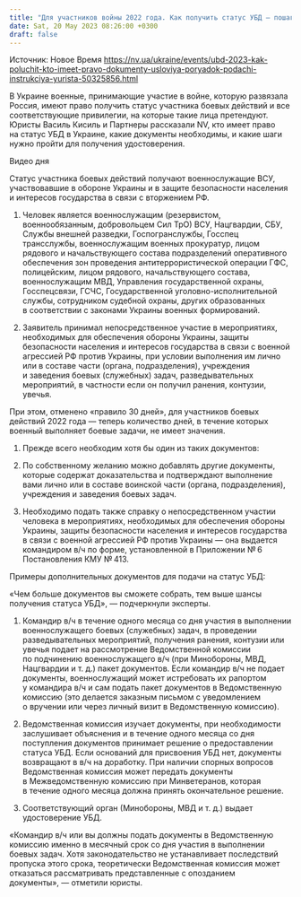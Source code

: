 ```yaml
---
title: "Для участников войны 2022 года. Как получить статус УБД — пошаговая инструкция"
date: Sat, 20 May 2023 08:26:00 +0300
draft: false
---
```

Источник: Новое Время https://nv.ua/ukraine/events/ubd-2023-kak-poluchit-kto-imeet-pravo-dokumenty-usloviya-poryadok-podachi-instrukciya-yurista-50325856.html


 В Украине военные, принимающие участие в войне, которую развязала Россия, имеют право получить статус участника боевых действий и все соответствующие привилегии, на которые такие лица претендуют. Юристы Василь Кисиль и Партнеры рассказали NV, кто имеет право на статус УБД в Украине, какие документы необходимы, и какие шаги нужно пройти для получения удостоверения.

  Видео дня    

 Статус участника боевых действий получают военнослужащие ВСУ, участвовавшие в обороне Украины и в защите безопасности населения и интересов государства в связи с вторжением РФ.

 1. Человек является военнослужащим (резервистом, военнообязанным, добровольцем Сил ТрО) ВСУ, Нацгвардии, СБУ, Службы внешней разведки, Госпогранслужбы, Госспец трансслужбы, военнослужащим военных прокуратур, лицом рядового и начальствующего состава подразделений оперативного обеспечения зон проведения антитеррористической операции ГФС, полицейским, лицом рядового, начальствующего состава, военнослужащим МВД, Управления государственной охраны, Госспецсвязи, ГСЧС, Государственной уголовно-исполнительной службы, сотрудником судебной охраны, других образованных в соответствии с законами Украины военных формирований.

 2. Заявитель принимал непосредственное участие в мероприятиях, необходимых для обеспечения обороны Украины, защиты безопасности населения и интересов государства в связи с военной агрессией РФ против Украины, при условии выполнения им лично или в составе части (органа, подразделения), учреждения и заведения боевых (служебных) задач, разведывательных мероприятий, в частности если он получил ранения, контузии, увечья.

 При этом, отменено «правило 30 дней», для участников боевых действий 2022 года — теперь количество дней, в течение которых военный выполняет боевые задачи, не имеет значения.

 1. Прежде всего необходим хотя бы один из таких документов:

 2. По собственному желанию можно добавлять другие документы, которые содержат доказательства и подтверждают выполнение вами лично или в составе воинской части (органа, подразделения), учреждения и заведения боевых задач.

 3. Необходимо подать также справку о непосредственном участии человека в мероприятиях, необходимых для обеспечения обороны Украины, защиты безопасности населения и интересов государства в связи с военной агрессией РФ против Украины — она выдается командиром в/ч по форме, установленной в Приложении № 6 Постановления КМУ № 413.

 Примеры дополнительных документов для подачи на статус УБД:

«Чем больше документов вы сможете собрать, тем выше шансы получения статуса УБД», — подчеркнули эксперты.

 1. Командир в/ч в течение одного месяца со дня участия в выполнении военнослужащего боевых (служебных) задач, в проведении разведывательных мероприятий, получения ранения, контузии или увечья подает на рассмотрение Ведомственной комиссии по подчинению военнослужащего в/ч (при Минобороны, МВД, Нацгвардии и т. д.) пакет документов. Если командир в/ч не подает документы, военнослужащий может истребовать их рапортом у командира в/ч и сам подать пакет документов в Ведомственную комиссию (это делается заказным письмом с уведомлением о вручении или через личный визит в Ведомственную комиссию).

 2. Ведомственная комиссия изучает документы, при необходимости заслушивает объяснения и в течение одного месяца со дня поступления документов принимает решение о предоставлении статуса УБД. Если оснований для присвоения УБД нет, документы возвращают в в/ч на доработку. При наличии спорных вопросов Ведомственная комиссия может передать документы в Межведомственную комиссию при Минветеранов, которая в течение одного месяца должна принять окончательное решение.

 3. Соответствующий орган (Минобороны, МВД и т. д.) выдает удостоверение УБД.

«Командир в/ч или вы должны подать документы в Ведомственную комиссию именно в месячный срок со дня участия в выполнении боевых задач. Хотя законодательство не устанавливает последствий пропуска этого срока, теоретически Ведомственная комиссия может отказаться рассматривать представленные с опозданием документы», — отметили юристы.
